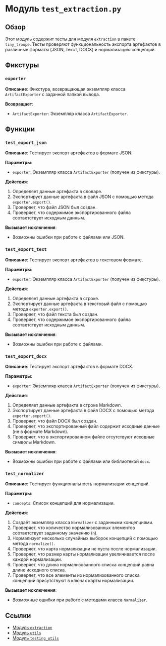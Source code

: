 # Модуль `test_extraction.py`

## Обзор

Этот модуль содержит тесты для модуля `extraction` в пакете `tiny_troupe`. Тесты проверяют функциональность экспорта артефактов в различные форматы (JSON, текст, DOCX) и нормализацию концепций.

## Фикстуры

### `exporter`

**Описание**: Фикстура, возвращающая экземпляр класса `ArtifactExporter` с заданной папкой вывода.

**Возвращает**:
- `ArtifactExporter`: Экземпляр класса `ArtifactExporter`.

## Функции

### `test_export_json`

**Описание**: Тестирует экспорт артефактов в формате JSON.

**Параметры**:
- `exporter`: Экземпляр класса `ArtifactExporter` (получен из фикстуры).

**Действия**:
1. Определяет данные артефакта в словаре.
2. Экспортирует данные артефакта в файл JSON с помощью метода `exporter.export()`.
3. Проверяет, что файл JSON был создан.
4. Проверяет, что содержимое экспортированного файла соответствует исходным данным.

**Вызывает исключения**:
- Возможны ошибки при работе с файлами или JSON.

### `test_export_text`

**Описание**: Тестирует экспорт артефактов в текстовом формате.

**Параметры**:
- `exporter`: Экземпляр класса `ArtifactExporter` (получен из фикстуры).

**Действия**:
1. Определяет данные артефакта в строке.
2. Экспортирует данные артефакта в текстовый файл с помощью метода `exporter.export()`.
3. Проверяет, что файл текста был создан.
4. Проверяет, что содержимое экспортированного файла соответствует исходным данным.

**Вызывает исключения**:
- Возможны ошибки при работе с файлами.

### `test_export_docx`

**Описание**: Тестирует экспорт артефактов в формате DOCX.

**Параметры**:
- `exporter`: Экземпляр класса `ArtifactExporter` (получен из фикстуры).

**Действия**:
1. Определяет данные артефакта в строке Markdown.
2. Экспортирует данные артефакта в файл DOCX с помощью метода `exporter.export()`.
3. Проверяет, что файл DOCX был создан.
4. Проверяет, что экспортированный файл содержит исходные данные (не в формате Markdown).
5. Проверяет, что в экспортированном файле отсутствуют исходные символы Markdown.

**Вызывает исключения**:
- Возможны ошибки при работе с файлами или библиотекой `docx`.

### `test_normalizer`

**Описание**: Тестирует функциональность нормализации концепций.

**Параметры**:
- `concepts`: Список концепций для нормализации.

**Действия**:
1. Создаёт экземпляр класса `Normalizer` с заданными концепциями.
2. Проверяет, что количество нормализованных элементов соответствует заданному значению (`n`).
3. Нормализует несколько случайных выборок концепций с помощью метода `normalize()`.
4. Проверяет, что карта нормализации не пуста после нормализации.
5. Проверяет, что размер карты нормализации увеличивается после каждой нормализации.
6. Проверяет, что длина нормализованного списка концепций равна длине исходного списка.
7. Проверяет, что все элементы из нормализованного списка концепций присутствуют в ключах карты нормализации.


**Вызывает исключения**:
- Возможные ошибки при работе с методами класса `Normalizer`.

##  Ссылки

- [Модуль `extraction`](extraction.md)
- [Модуль `utils`](utils.md)
- [Модуль `testing_utils`](testing_utils.md)